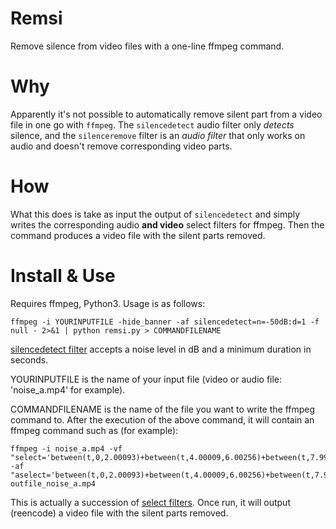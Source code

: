 # Remsi
Remove silence from video files with a one-line ffmpeg command.

# Why

Apparently it's not possible to automatically remove silent part from a video file in one go with `ffmpeg`. The `silencedetect` audio filter only *detects* silence, and the `silenceremove` filter is an *audio filter* that only works on audio and doesn't remove corresponding video parts.

# How

What this does is take as input the output of `silencedetect` and simply writes the corresponding audio **and video** select filters for ffmpeg. Then the command produces a video file with the silent parts removed.

# Install & Use

Requires ffmpeg, Python3. Usage is as follows:

    ffmpeg -i YOURINPUTFILE -hide_banner -af silencedetect=n=-50dB:d=1 -f null - 2>&1 | python remsi.py > COMMANDFILENAME

[silencedetect filter](https://ffmpeg.org/ffmpeg-filters.html#silencedetect) accepts a noise level in dB and a minimum duration in seconds.

YOURINPUTFILE is the name of your input file (video or audio file: 'noise_a.mp4' for example).

COMMANDFILENAME is the name of the file you want to write the ffmpeg command to. After the execution of the above command, it will contain an ffmpeg command such as (for example):

    ffmpeg -i noise_a.mp4 -vf "select='between(t,0,2.00093)+between(t,4.00009,6.00256)+between(t,7.99961,9.99989)+between(t,12.0001,13.9998)',setpts=N/FRAME_RATE/TB" -af "aselect='between(t,0,2.00093)+between(t,4.00009,6.00256)+between(t,7.99961,9.99989)+between(t,12.0001,13.9998)',asetpts=N/SR/TB" outfile_noise_a.mp4

This is actually a succession of [select filters](https://ffmpeg.org/ffmpeg-filters.html#select_002c-aselect). Once run, it will output (reencode) a video file with the silent parts removed.
